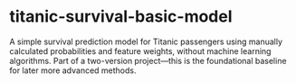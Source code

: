 # titanic-survival-basic-model
A simple survival prediction model for Titanic passengers using manually calculated probabilities and feature weights, without machine learning algorithms. Part of a two-version project—this is the foundational baseline for later more advanced methods.
